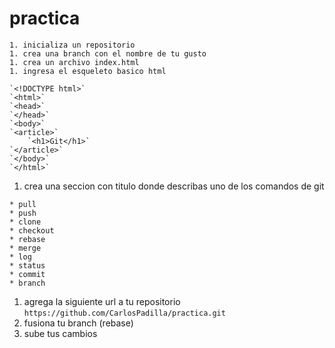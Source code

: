 # practica
```
1. inicializa un repositorio
1. crea una branch con el nombre de tu gusto
1. crea un archivo index.html
1. ingresa el esqueleto basico html
```
```
`<!DOCTYPE html>`
`<html>`
`<head>`
`</head>`
`<body>`
`<article>`
	`<h1>Git</h1>`
`</article>`
`</body>`
`</html>`

```
1. crea una seccion con titulo donde describas uno de los comandos de git 
````
* pull
* push
* clone
* checkout
* rebase
* merge
* log
* status
* commit
* branch
````
1. agrega la siguiente url a tu repositorio `https://github.com/CarlosPadilla/practica.git`
1. fusiona tu branch (rebase)
1. sube tus cambios
```
